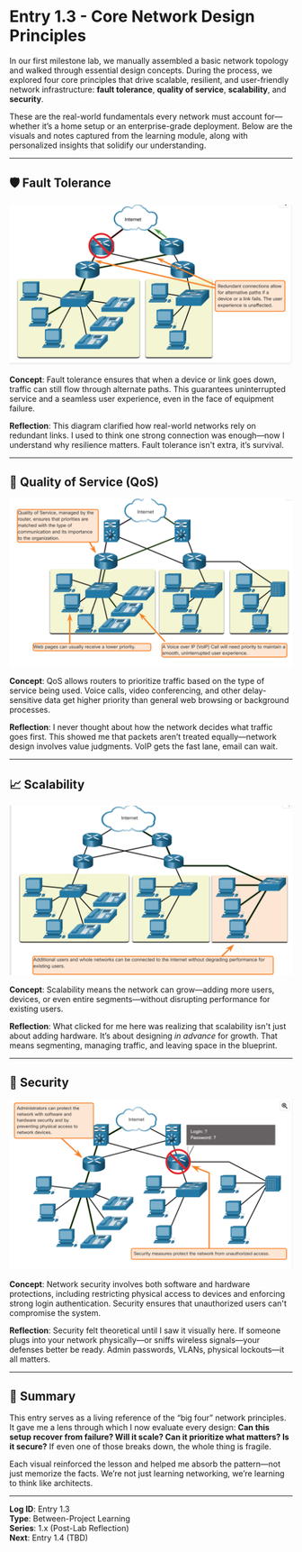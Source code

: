 # Entry 1.3 - Core Network Design Principles

In our first milestone lab, we manually assembled a basic network topology and walked through essential design concepts. During the process, we explored four core principles that drive scalable, resilient, and user-friendly network infrastructure: **fault tolerance**, **quality of service**, **scalability**, and **security**.

These are the real-world fundamentals every network must account for—whether it’s a home setup or an enterprise-grade deployment. Below are the visuals and notes captured from the learning module, along with personalized insights that solidify our understanding.

---

## 🛡 Fault Tolerance

![Fault Tolerance](../screenshots/Entry1.3FaultTolerance.png)

**Concept**: Fault tolerance ensures that when a device or link goes down, traffic can still flow through alternate paths. This guarantees uninterrupted service and a seamless user experience, even in the face of equipment failure.

**Reflection**: This diagram clarified how real-world networks rely on redundant links. I used to think one strong connection was enough—now I understand why resilience matters. Fault tolerance isn't extra, it’s survival.

---

## 🎯 Quality of Service (QoS)

![Quality of Service](../screenshots/Entry1.3QoS.png)

**Concept**: QoS allows routers to prioritize traffic based on the type of service being used. Voice calls, video conferencing, and other delay-sensitive data get higher priority than general web browsing or background processes.

**Reflection**: I never thought about how the network decides what traffic goes first. This showed me that packets aren’t treated equally—network design involves value judgments. VoIP gets the fast lane, email can wait.

---

## 📈 Scalability

![Scalability](../screenshots/Entry1.3Scalability.png)

**Concept**: Scalability means the network can grow—adding more users, devices, or even entire segments—without disrupting performance for existing users.

**Reflection**: What clicked for me here was realizing that scalability isn't just about adding hardware. It’s about designing *in advance* for growth. That means segmenting, managing traffic, and leaving space in the blueprint.

---

## 🔐 Security

![Security](../screenshots/Entry1.3Security.png)

**Concept**: Network security involves both software and hardware protections, including restricting physical access to devices and enforcing strong login authentication. Security ensures that unauthorized users can't compromise the system.

**Reflection**: Security felt theoretical until I saw it visually here. If someone plugs into your network physically—or sniffs wireless signals—your defenses better be ready. Admin passwords, VLANs, physical lockouts—it all matters.

---

## 📓 Summary

This entry serves as a living reference of the “big four” network principles. It gave me a lens through which I now evaluate every design: **Can this setup recover from failure? Will it scale? Can it prioritize what matters? Is it secure?** If even one of those breaks down, the whole thing is fragile.

Each visual reinforced the lesson and helped me absorb the pattern—not just memorize the facts. We’re not just learning networking, we’re learning to think like architects.

---

**Log ID**: Entry 1.3  
**Type**: Between-Project Learning  
**Series**: 1.x (Post-Lab Reflection)  
**Next**: Entry 1.4 (TBD)  
